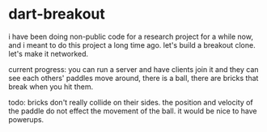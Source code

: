 dart-breakout
=============

i have been doing non-public code for a research project for a while now, and i meant to do this project a long time ago. let's build a breakout clone. let's make it networked.

current progress: you can run a server and have clients join it and they can see each others' paddles move around, there is a ball, there are bricks that break when you hit them.

todo: bricks don't really collide on their sides. the position and velocity of the paddle do not effect the movement of the ball. it would be nice to have powerups. 
